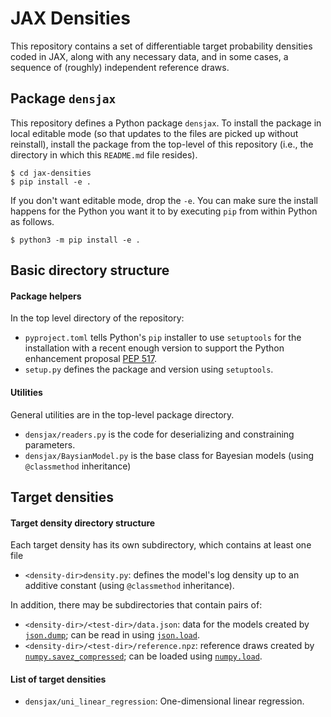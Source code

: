 # JAX Densities

This repository contains a set of differentiable target probability densities coded in JAX, along with any necessary data, and in some cases, a sequence of (roughly) independent reference draws.

## Package `densjax`

This repository defines a Python package `densjax`.  To install the package in local editable mode (so that updates to the files are picked up without reinstall), install the package from the top-level of this repository (i.e., the directory in which this `README.md` file resides).

```
$ cd jax-densities
$ pip install -e .
```

If you don't want editable mode, drop the `-e`. You can make sure the install happens for the Python you want it to by executing `pip` from within Python as follows.

```
$ python3 -m pip install -e .
```



## Basic directory structure

#### Package helpers

In the top level directory of the repository:

* `pyproject.toml` tells Python's `pip` installer to use `setuptools` for the installation with a recent enough version to support the Python enhancement proposal [PEP 517](https://peps.python.org/pep-0517/).
* `setup.py` defines the package and version using `setuptools`. 

#### Utilities

General utilities are in the top-level package directory.

* `densjax/readers.py` is the code for deserializing and constraining parameters.
* `densjax/BaysianModel.py` is the base class for Bayesian models (using `@classmethod` inheritance)


## Target densities

#### Target density directory structure

Each target density has its own subdirectory, which contains at least one file

* `<density-dir>density.py`: defines the model's log density up to an additive constant (using `@classmethod` inheritance).

In addition, there may be subdirectories that contain pairs of:

* `<density-dir>/<test-dir>/data.json`: data for the models created by [`json.dump`](https://docs.python.org/3/library/json.html#json.dump); can be read in using [`json.load`](https://docs.python.org/3/library/json.html#json.load).
* `<density-dir>/<test-dir>/reference.npz`: reference draws created by [`numpy.savez_compressed`](https://numpy.org/doc/stable/reference/generated/numpy.savez_compressed.html); can be loaded using [`numpy.load`](https://numpy.org/doc/stable/reference/generated/numpy.load.html#numpy.load).


#### List of target densities

* `densjax/uni_linear_regression`: One-dimensional linear regression.

